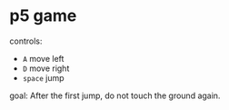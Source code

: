 # p5 game

controls:
 - `A` move left
 - `D` move right
 - `space` jump

goal:
 After the first jump, do not touch the ground again.
